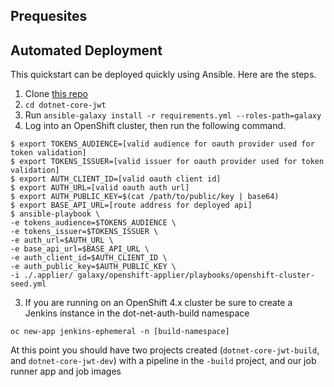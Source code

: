 ## Prequesites



## Automated Deployment

This quickstart can be deployed quickly using Ansible. Here are the steps.

1. Clone [this repo](https://github.com/cloudfirst-dev/dotnet-core-jwt)
2. `cd dotnet-core-jwt`
3. Run `ansible-galaxy install -r requirements.yml --roles-path=galaxy`
2. Log into an OpenShift cluster, then run the following command.
```
$ export TOKENS_AUDIENCE=[valid audience for oauth provider used for token validation]
$ export TOKENS_ISSUER=[valid issuer for oauth provider used for token validation]
$ export AUTH_CLIENT_ID=[valid oauth client id]
$ export AUTH_URL=[valid oauth auth url]
$ export AUTH_PUBLIC_KEY=$(cat /path/to/public/key | base64)
$ export BASE_API_URL=[route address for deployed api]
$ ansible-playbook \
-e tokens_audience=$TOKENS_AUDIENCE \
-e tokens_issuer=$TOKENS_ISSUER \
-e auth_url=$AUTH_URL \
-e base_api_url=$BASE_API_URL \
-e auth_client_id=$AUTH_CLIENT_ID \
-e auth_public_key=$AUTH_PUBLIC_KEY \
-i ./.applier/ galaxy/openshift-applier/playbooks/openshift-cluster-seed.yml
```
3. If you are running on an OpenShift 4.x cluster be sure to create a Jenkins instance in the dot-net-auth-build namespace
```
oc new-app jenkins-ephemeral -n [build-namespace]
```

At this point you should have two projects created (`dotnet-core-jwt-build`, and `dotnet-core-jwt-dev`) with a pipeline in the `-build` project, and our job runner app and job images
